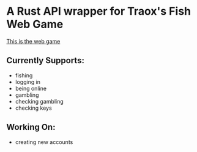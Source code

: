 # A Rust API wrapper for Traox's Fish Web Game
[This is the web game](traox.dev/fish/fish)

## Currently Supports:
- fishing
- logging in
- being online
- gambling
- checking gambling
- checking keys
## Working On:
- creating new accounts